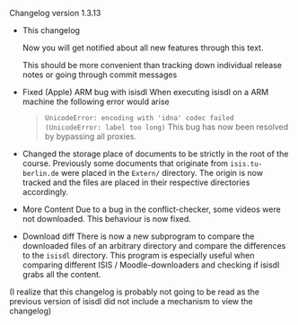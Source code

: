 Changelog version 1.3.13

- This changelog

  Now you will get notified about all new features through this text.

  This should be more convenient than tracking down individual release notes or going through commit messages

- Fixed (Apple) ARM bug with isisdl
When executing isisdl on a ARM machine the following error would arise
  > `UnicodeError: encoding with 'idna' codec failed (UnicodeError: label too long)`
This bug has now been resolved by bypassing all proxies.

- Changed the storage place of documents to be strictly in the root of the course.
Previously some documents that originate from `isis.tu-berlin.de` were placed in the `Extern/` directory.
The origin is now tracked and the files are placed in their respective directories accordingly.

- More Content
Due to a bug in the conflict-checker, some videos were not downloaded. This behaviour is now fixed.

- Download diff
There is now a new subprogram to compare the downloaded files of an arbitrary directory and compare the differences to the `isisdl` directory.
This program is especially useful when comparing different ISIS / Moodle-downloaders and checking if isisdl grabs all the content.

(I realize that this changelog is probably not going to be read as the previous version of isisdl did not include a mechanism to view the changelog)